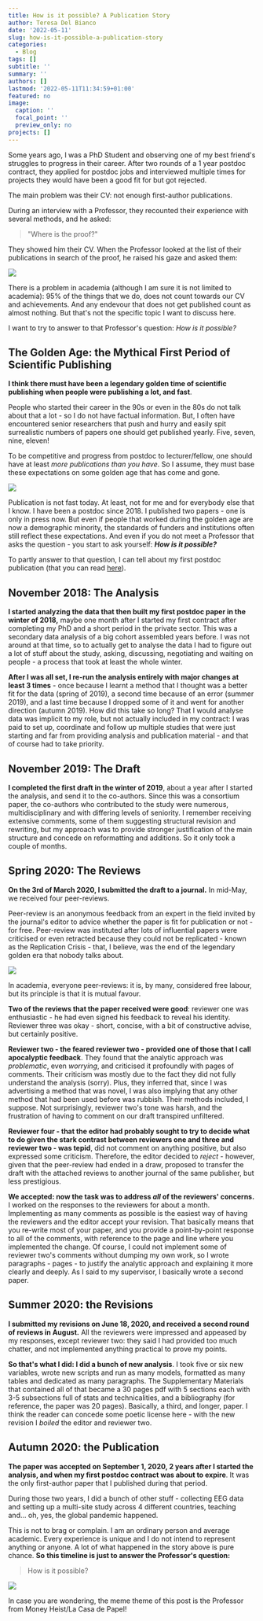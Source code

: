 ```yaml
---
title: How is it possible? A Publication Story
author: Teresa Del Bianco
date: '2022-05-11'
slug: how-is-it-possible-a-publication-story
categories:
  - Blog
tags: []
subtitle: ''
summary: ''
authors: []
lastmod: '2022-05-11T11:34:59+01:00'
featured: no
image:
  caption: ''
  focal_point: ''
  preview_only: no
projects: []
---
```


Some years ago, I was a PhD Student and observing one of my best friend's struggles to progress in their career. After two rounds of a 1 year postdoc contract, they applied for postdoc jobs and interviewed multiple times for projects they would have been a good fit for but got rejected.

The main problem was their CV: not enough first-author publications.

During an interview with a Professor, they recounted their experience with several methods, and he asked:

> "Where is the proof?"

They showed him their CV. When the Professor looked at the list of their publications in search of the proof, he raised his gaze and asked them:

![](images/Screenshot%202022-05-11%20at%2014.35.57.png)

There is a problem in academia (although I am sure it is not limited to academia): 95% of the things that we do, does not count towards our CV and achievements. And any endevour that does not get published count as almost nothing. But that's not the specific topic I want to discuss here.

I want to try to answer to that Professor's question: *How is it possible?*

## The Golden Age: the Mythical First Period of Scientific Publishing

**I think there must have been a legendary golden time of scientific publishing when people were publishing a lot, and fast**.

People who started their career in the 90s or even in the 80s do not talk about that a lot - so I do not have factual information. But, I often have encountered senior researchers that push and hurry and easily spit surrealistic numbers of papers one should get published yearly. Five, seven, nine, eleven!

To be competitive and progress from postdoc to lecturer/fellow, one should have at least *more publications than you have*. So I assume, they must base these expectations on some golden age that has come and gone.

![](images/Screenshot%202022-05-11%20at%2014.45.03.png)

Publication is not fast today. At least, not for me and for everybody else that I know. I have been a postdoc since 2018. I published two papers - one is only in press now. But even if people that worked during the golden age are now a demographic minority, the standards of funders and institutions often still reflect these expectations. And even if you do not meet a Professor that asks the question - you start to ask yourself: ***How is it possible?***

To partly answer to that question, I can tell about my first postdoc publication (that you can read [here](https://www.sciencedirect.com/science/article/pii/S2451902220302561)).

## November 2018: The Analysis

**I started analyzing the data that then built my first postdoc paper in the winter of 2018,** maybe one month after I started my first contract after completing my PhD and a short period in the private sector. This was a secondary data analysis of a big cohort assembled years before. I was not around at that time, so to actually get to analyse the data I had to figure out a lot of stuff about the study, asking, discussing, negotiating and waiting on people - a process that took at least the whole winter.

**After I was all set, I re-run the analysis entirely with major changes at least 3 times** - once because I learnt a method that I thought was a better fit for the data (spring of 2019), a second time because of an error (summer 2019), and a last time because I dropped some of it and went for another direction (autumn 2019). How did this take so long? That I would analyse data was implicit to my role, but not actually included in my contract: I was paid to set up, coordinate and follow up multiple studies that were just starting and far from providing analysis and publication material - and that of course had to take priority.

## November 2019: The Draft

**I completed the first draft in the winter of 2019**, about a year after I started the analysis, and send it to the co-authors. Since this was a consortium paper, the co-authors who contributed to the study were numerous, multidisciplinary and with differing levels of seniority. I remember receiving extensive comments, some of them suggesting structural revision and rewriting, but my approach was to provide stronger justification of the main structure and concede on reformatting and additions. So it only took a couple of months.

## Spring 2020: The Reviews

**On the 3rd of March 2020, I submitted the draft to a journal.** In mid-May, we received four peer-reviews.

Peer-review is an anonymous feedback from an expert in the field invited by the journal's editor to advice whether the paper is fit for publication or not - for free. Peer-review was instituted after lots of influential papers were criticised or even retracted because they could not be replicated - known as the Replication Crisis - that, I believe, was the end of the legendary golden era that nobody talks about.

![](images/images-01.jpeg)

In academia, everyone peer-reviews: it is, by many, considered free labour, but its principle is that it is mutual favour.

**Two of the reviews that the paper received were good**: reviewer one was enthusiastic - he had even signed his feedback to reveal his identity. Reviewer three was okay - short, concise, with a bit of constructive advise, but certainly positive.

**Reviewer two - the feared reviewer two - provided one of those that I call apocalyptic feedback**. They found that the analytic approach was *problematic*, even *worrying*, and criticised it profoundly with pages of comments. Their criticism was mostly due to the fact they did not fully understand the analysis (sorry). Plus, they inferred that, since I was advertising a method that was novel, I was also implying that any other method that had been used before was rubbish. Their methods included, I suppose. Not surprisingly, reviewer two's tone was harsh, and the frustration of having to comment on our draft transpired unfiltered.

**Reviewer four - that the editor had probably sought to try to decide what to do given the stark contrast between reviewers one and three and reviewer two - was tepid**, did not comment on anything positive, but also expressed some criticism. Therefore, the editor decided to *reject* - however, given that the peer-review had ended in a draw, proposed to transfer the draft with the attached reviews to another journal of the same publisher, but less prestigious.

**We accepted: now the task was to address *all* of the reviewers' concerns.** I worked on the responses to the reviewers for about a month. Implementing as many comments as possible is the easiest way of having the reviewers and the editor accept your revision. That basically means that you re-write most of your paper, and you provide a point-by-point response to all of the comments, with reference to the page and line where you implemented the change. Of course, I could not implement some of reviewer two's comments without dumping my own work, so I wrote paragraphs - pages - to justify the analytic approach and explaining it more clearly and deeply. As I said to my supervisor, I basically wrote a second paper.

## Summer 2020: the Revisions

**I submitted my revisions on June 18, 2020, and received a second round of reviews in August.** All the reviewers were impressed and appeased by my responses, except reviewer two: they said I had provided too much chatter, and not implemented anything practical to prove my points.

**So that's what I did: I did a bunch of new analysis**. I took five or six new variables, wrote new scripts and run as many models, formatted as many tables and dedicated as many paragraphs. The Supplementary Materials that contained all of that became a 30 pages pdf with 5 sections each with 3-5 subsections full of stats and technicalities, and a bibliography (for reference, the paper was 20 pages). Basically, a third, and longer, paper. I think the reader can concede some poetic license here - with the new revision I *boiled* the editor and reviewer two.

## Autumn 2020: the Publication

**The paper was accepted on September 1, 2020, 2 years after I started the analysis, and when my first postdoc contract was about to expire**. It was the only first-author paper that I published during that period.

During those two years, I did a bunch of other stuff - collecting EEG data and setting up a multi-site study across 4 different countries, teaching and... oh, yes, the global pandemic happened.

This is not to brag or complain. I am an ordinary person and average academic. Every experience is unique and I do not intend to represent anything or anyone. A lot of what happened in the story above is pure chance. **So** **this timeline is just to answer the Professor's question:**

> How is it possible?

![](images/moneyheist-6.jpeg)

In case you are wondering, the meme theme of this post is the Professor from Money Heist/La Casa de Papel!
